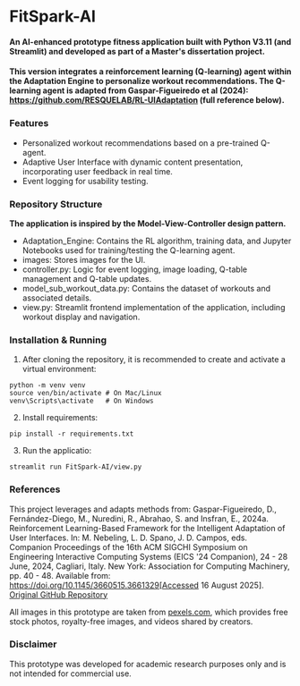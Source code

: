 # FitSpark-AI
#### An AI-enhanced prototype fitness application built with Python V3.11 (and Streamlit) and developed as part of a Master's dissertation project. 

#### This version integrates a reinforcement learning (Q-learning) agent within the Adaptation Engine to personalize workout recommendations. The Q-learning agent is adapted from Gaspar-Figueiredo et al (2024): https://github.com/RESQUELAB/RL-UIAdaptation (full reference below). 

### Features 
- Personalized workout recommendations based on a pre-trained Q-agent. 
- Adaptive User Interface with dynamic content presentation, incorporating user feedback in real time. 
- Event logging for usability testing. 

### Repository Structure
**The application is inspired by the Model-View-Controller design pattern.**
- Adaptation_Engine: Contains the RL algorithm, training data, and Jupyter Notebooks used for training/testing the Q-learning agent. 
- images: Stores images for the UI. 
- controller.py: Logic for event logging, image loading, Q-table management and Q-table updates. 
- model_sub_workout_data.py: Contains the dataset of workouts and associated details. 
- view.py: Streamlit frontend implementation of the application, including workout display and navigation. 

### Installation & Running
1. After cloning the repository, it is recommended to create and activate a virtual environment:   
```
python -m venv venv
source ven/bin/activate # On Mac/Linux
venv\Scripts\activate   # On Windows
```

2. Install requirements:  
```
pip install -r requirements.txt
```  

3. Run the applicatio:  
```
streamlit run FitSpark-AI/view.py
```

### References
This project leverages and adapts methods from:
Gaspar-Figueiredo, D.,  Fernández-Diego, M., Nuredini, R., Abrahao, S. and Insfran, E., 2024a. Reinforcement Learning-Based Framework for the Intelligent Adaptation of User Interfaces. In: M. Nebeling, L. D. Spano, J. D. Campos, eds. Companion Proceedings of the 16th ACM SIGCHI Symposium on Engineering Interactive Computing Systems (EICS '24 Companion), 24 - 28 June, 2024, Cagliari, Italy. New York: Association for Computing Machinery, pp. 40 - 48. Available from: https://doi.org/10.1145/3660515.3661329[Accessed 16 August 2025]. 
[Original GitHub Repository](https://github.com/RESQUELAB/RL-UIAdaptation)

All images in this prototype are taken from [pexels.com](https://www.pexels.com/), which provides free stock photos, royalty-free images, and videos shared by creators. 

### Disclaimer
This prototype was developed for academic research purposes only and is not intended for commercial use. 





